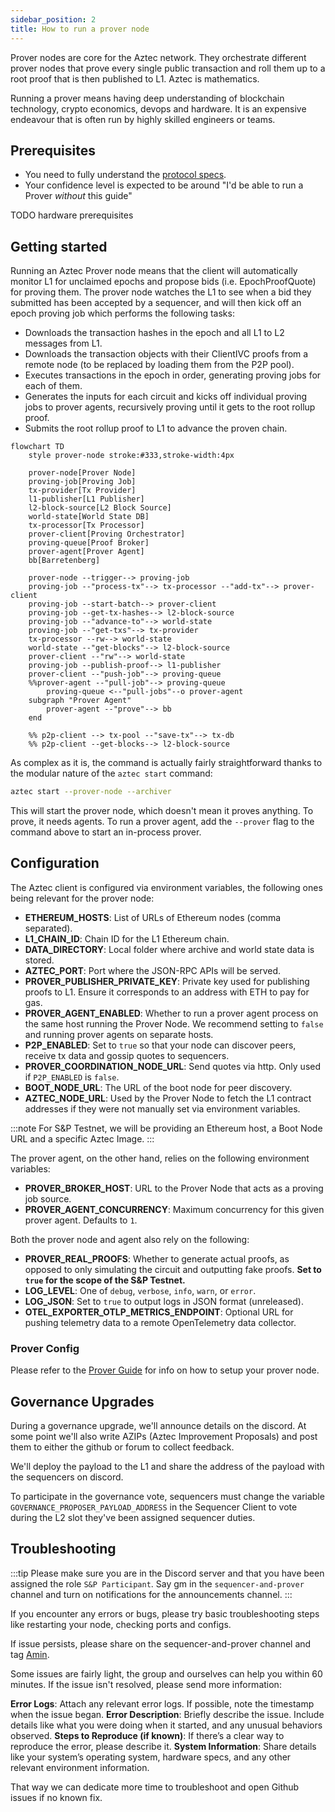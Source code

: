 ```yaml
---
sidebar_position: 2
title: How to run a prover node
---
```


Prover nodes are core for the Aztec network. They orchestrate different prover nodes that prove every single public transaction and roll them up to a root proof that is then published to L1. Aztec is mathematics.

Running a prover means having deep understanding of blockchain technology, crypto economics, devops and hardware. It is an expensive endeavour that is often run by highly skilled engineers or teams.

## Prerequisites

- You need to fully understand the [protocol specs](../../../protocol-specs/intro.md).
- Your confidence level is expected to be around "I'd be able to run a Prover _without_ this guide"

TODO hardware prerequisites

## Getting started

Running an Aztec Prover node means that the client will automatically monitor L1 for unclaimed epochs and propose bids (i.e. EpochProofQuote) for proving them. The prover node watches the L1 to see when a bid they submitted has been accepted by a sequencer, and will then kick off an epoch proving job which performs the following tasks:

- Downloads the transaction hashes in the epoch and all L1 to L2 messages from L1.
- Downloads the transaction objects with their ClientIVC proofs from a remote node (to be replaced by loading them from the P2P pool).
- Executes transactions in the epoch in order, generating proving jobs for each of them.
- Generates the inputs for each circuit and kicks off individual proving jobs to prover agents, recursively proving until it gets to the root rollup proof.
- Submits the root rollup proof to L1 to advance the proven chain.

```mermaid
flowchart TD
    style prover-node stroke:#333,stroke-width:4px

    prover-node[Prover Node]
    proving-job[Proving Job]
    tx-provider[Tx Provider]
    l1-publisher[L1 Publisher]
    l2-block-source[L2 Block Source]
    world-state[World State DB]
    tx-processor[Tx Processor]
    prover-client[Proving Orchestrator]
    proving-queue[Proof Broker]
    prover-agent[Prover Agent]
    bb[Barretenberg]

    prover-node --trigger--> proving-job
    proving-job --"process-tx"--> tx-processor --"add-tx"--> prover-client
    proving-job --start-batch--> prover-client
    proving-job --get-tx-hashes--> l2-block-source
    proving-job --"advance-to"--> world-state
    proving-job --"get-txs"--> tx-provider
    tx-processor --rw--> world-state
    world-state --"get-blocks"--> l2-block-source
    prover-client --"rw"--> world-state
    proving-job --publish-proof--> l1-publisher
    prover-client --"push-job"--> proving-queue
    %%prover-agent --"pull-job"--> proving-queue
        proving-queue <--"pull-jobs"--o prover-agent
    subgraph "Prover Agent"
        prover-agent --"prove"--> bb
    end

    %% p2p-client --> tx-pool --"save-tx"--> tx-db
    %% p2p-client --get-blocks--> l2-block-source
```

As complex as it is, the command is actually fairly straightforward thanks to the modular nature of the `aztec start` command:

```bash
aztec start --prover-node --archiver
```

This will start the prover node, which doesn't mean it proves anything. To prove, it needs agents. To run a prover agent, add the `--prover` flag to the command above to start an in-process prover.



## Configuration

The Aztec client is configured via environment variables, the following ones being relevant for the prover node:

- **ETHEREUM_HOSTS**: List of URLs of Ethereum nodes (comma separated).
- **L1_CHAIN_ID**: Chain ID for the L1 Ethereum chain.
- **DATA_DIRECTORY**: Local folder where archive and world state data is stored.
- **AZTEC_PORT**: Port where the JSON-RPC APIs will be served.
- **PROVER_PUBLISHER_PRIVATE_KEY**: Private key used for publishing proofs to L1. Ensure it corresponds to an address with ETH to pay for gas.
- **PROVER_AGENT_ENABLED**: Whether to run a prover agent process on the same host running the Prover Node. We recommend setting to `false` and running prover agents on separate hosts.
- **P2P_ENABLED**: Set to `true` so that your node can discover peers, receive tx data and gossip quotes to sequencers.
- **PROVER_COORDINATION_NODE_URL**: Send quotes via http. Only used if `P2P_ENABLED` is `false`.
- **BOOT_NODE_URL**: The URL of the boot node for peer discovery.
- **AZTEC_NODE_URL**: Used by the Prover Node to fetch the L1 contract addresses if they were not manually set via environment variables.

:::note
For S&P Testnet, we will be providing an Ethereum host, a Boot Node URL and a specific Aztec Image.
:::

The prover agent, on the other hand, relies on the following environment variables:

- **PROVER_BROKER_HOST**: URL to the Prover Node that acts as a proving job source.
- **PROVER_AGENT_CONCURRENCY**: Maximum concurrency for this given prover agent. Defaults to `1`.

Both the prover node and agent also rely on the following:

- **PROVER_REAL_PROOFS**: Whether to generate actual proofs, as opposed to only simulating the circuit and outputting fake proofs. **Set to `true` for the scope of the S&P Testnet.**
- **LOG_LEVEL**: One of `debug`, `verbose`, `info`, `warn`, or `error`.
- **LOG_JSON**: Set to `true` to output logs in JSON format (unreleased).
- **OTEL_EXPORTER_OTLP_METRICS_ENDPOINT**: Optional URL for pushing telemetry data to a remote OpenTelemetry data collector.




### Prover Config

Please refer to the [Prover Guide](./how_to_run_prover.md) for info on how to setup your prover node.

## Governance Upgrades

During a governance upgrade, we'll announce details on the discord. At some point we'll also write AZIPs (Aztec Improvement Proposals) and post them to either the github or forum to collect feedback.

We'll deploy the payload to the L1 and share the address of the payload with the sequencers on discord.

To participate in the governance vote, sequencers must change the variable `GOVERNANCE_PROPOSER_PAYLOAD_ADDRESS` in the Sequencer Client to vote during the L2 slot they've been assigned sequencer duties.

## Troubleshooting

:::tip
Please make sure you are in the Discord server and that you have been assigned the role `S&P Participant`. Say gm in the `sequencer-and-prover` channel and turn on notifications for the announcements channel.
:::

If you encounter any errors or bugs, please try basic troubleshooting steps like restarting your node, checking ports and configs.

If issue persists, please share on the sequencer-and-prover channel and tag [Amin](discordapp.com/users/65773032211231539).

Some issues are fairly light, the group and ourselves can help you within 60 minutes. If the issue isn't resolved, please send more information:

**Error Logs**: Attach any relevant error logs. If possible, note the timestamp when the issue began.
**Error Description**: Briefly describe the issue. Include details like what you were doing when it started, and any unusual behaviors observed.
**Steps to Reproduce (if known)**: If there’s a clear way to reproduce the error, please describe it.
**System Information**: Share details like your system’s operating system, hardware specs, and any other relevant environment information.

That way we can dedicate more time to troubleshoot and open Github issues if no known fix.
